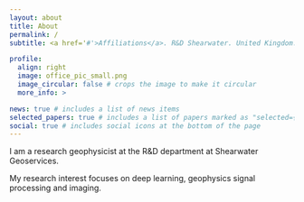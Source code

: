 ```yaml
---
layout: about
title: About
permalink: /
subtitle: <a href='#'>Affiliations</a>. R&D Shearwater. United Kingdom.

profile:
  align: right
  image: office_pic_small.png
  image_circular: false # crops the image to make it circular
  more_info: > 

news: true # includes a list of news items
selected_papers: true # includes a list of papers marked as "selected={true}"
social: true # includes social icons at the bottom of the page
---
```


I am a research geophysicist at the R&D department at Shearwater Geoservices. 

My research interest focuses on deep learning, geophysics signal processing and imaging. 
